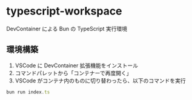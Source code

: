 # typescript-workspace

DevContainer による Bun の TypeScript 実行環境

## 環境構築

1. VSCode に DevContainer 拡張機能をインストール
2. コマンドパレットから「コンテナーで再度開く」
3. VSCode がコンテナ内のものに切り替わったら、以下のコマンドを実行

```ts
bun run index.ts
```
